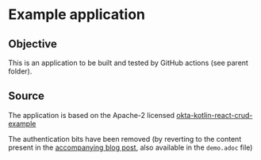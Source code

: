 # Example application

## Objective

This is an application to be built and tested by GitHub actions (see parent folder).

## Source

The application is based on the Apache-2 licensed [okta-kotlin-react-crud-example](https://github.com/oktadev/okta-kotlin-react-crud-example)

The authentication bits have been removed (by reverting to the content present in the [accompanying blog post](https://developer.okta.com/blog/2020/01/13/kotlin-react-crud), also available in the `demo.adoc` file)
